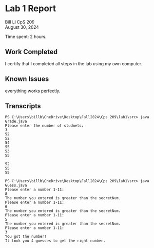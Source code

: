 # Lab 1 Report

Bill Li 
CpS 209  
August 30, 2024

Time spent: 2 hours.

## Work Completed

I certify that I completed all steps in the lab using my own computer.



## Known Issues

everything works perfectly.

## Transcripts

```
PS C:\Users\billb\OneDrive\Desktop\Fall2024\Cps 209\lab1\src> java Grade.java
Please enter the number of studnets: 
3
52
52
54
55
53
55

52
55
55
```

```
PS C:\Users\billb\OneDrive\Desktop\Fall2024\Cps 209\lab1\src> java Guess.java
Please enter a number 1-11: 
8
The number you entered is greater than the secretNum.
Please enter a number 1-11:
6
The number you entered is greater than the secretNum.
Please enter a number 1-11:
5
The number you entered is greater than the secretNum.
Please enter a number 1-11:
3
You got the number!
It took you 4 guesses to get the right number.
```
